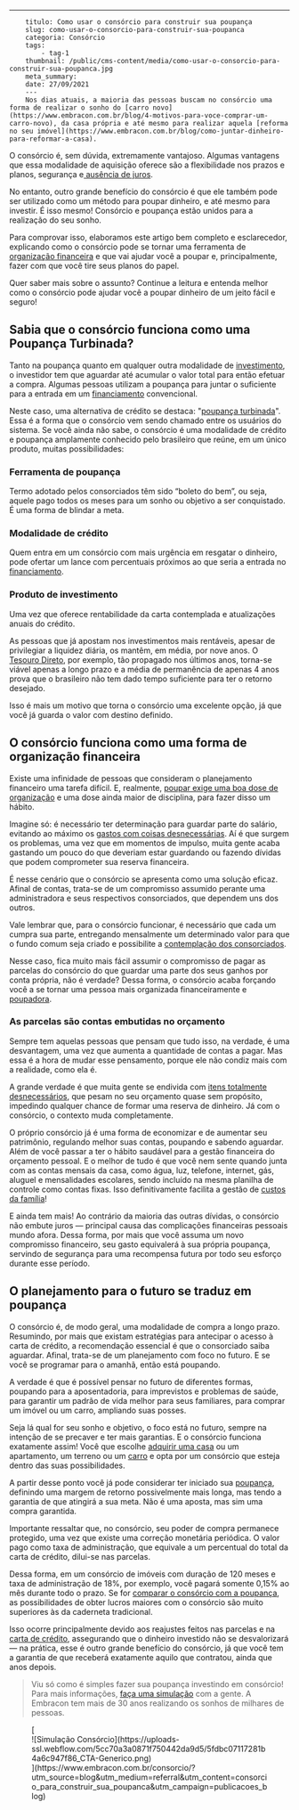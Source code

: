 ---
        titulo: Como usar o consórcio para construir sua poupança
        slug: como-usar-o-consorcio-para-construir-sua-poupanca
        categoria: Consórcio
        tags:
            - tag-1
        thumbnail: /public/cms-content/media/como-usar-o-consorcio-para-construir-sua-poupanca.jpg
        meta_summary: 
        date: 27/09/2021
        ---
        Nos dias atuais, a maioria das pessoas buscam no consórcio uma forma de realizar o sonho do [carro novo](https://www.embracon.com.br/blog/4-motivos-para-voce-comprar-um-carro-novo), da casa própria e até mesmo para realizar aquela [reforma no seu imóvel](https://www.embracon.com.br/blog/como-juntar-dinheiro-para-reformar-a-casa).

O consórcio é, sem dúvida, extremamente vantajoso. Algumas vantagens que essa modalidade de aquisição oferece são a flexibilidade nos prazos e planos, segurança e[ ausência de juros](https://www.embracon.com.br/blog/parcela-de-consorcio-tem-juros).

No entanto, outro grande benefício do consórcio é que ele também pode ser utilizado como um método para poupar dinheiro, e até mesmo para investir. É isso mesmo! Consórcio e poupança estão unidos para a realização do seu sonho.

Para comprovar isso, elaboramos este artigo bem completo e esclarecedor, explicando como o consórcio pode se tornar uma ferramenta de [organização financeira](https://www.embracon.com.br/blog/7-dicas-para-comecar-a-sua-organizacao-financeira) e que vai ajudar você a poupar e, principalmente, fazer com que você tire seus planos do papel.

Quer saber mais sobre o assunto? Continue a leitura e entenda melhor como o consórcio pode ajudar você a poupar dinheiro de um jeito fácil e seguro!

Sabia que o consórcio funciona como uma Poupança Turbinada? 
------------------------------------------------------------

Tanto na poupança quanto em qualquer outra modalidade de [investimento](https://www.embracon.com.br/blog/diversificar-investimentos-financeiros-e-possivel), o investidor tem que aguardar até acumular o valor total para então efetuar a compra. Algumas pessoas utilizam a poupança para juntar o suficiente para a entrada em um [financiamento](https://www.embracon.com.br/blog/financiamento-ou-consorcio-o-que-e-melhor-na-compra-de-um-imovel) convencional.

Neste caso, uma alternativa de crédito se destaca: "[poupança turbinada](https://www.embracon.com.br/blog/vale-a-pena-guardar-dinheiro-na-poupanca)". Essa é a forma que o consórcio vem sendo chamado entre os usuários do sistema. Se você ainda não sabe, o consórcio é uma modalidade de crédito e poupança amplamente conhecido pelo brasileiro que reúne, em um único produto, muitas possibilidades:

### ‍Ferramenta de poupança 

Termo adotado pelos consorciados têm sido “boleto do bem”, ou seja, aquele pago todos os meses para um sonho ou objetivo a ser conquistado. É uma forma de blindar a meta.

### Modalidade de crédito 

Quem entra em um consórcio com mais urgência em resgatar o dinheiro, pode ofertar um lance com percentuais próximos ao que seria a entrada no [financiamento](https://www.embracon.com.br/blog/entenda-quais-sao-as-6-maiores-desvantagens-do-financiamento).

### Produto de investimento 

Uma vez que oferece rentabilidade da carta contemplada e atualizações anuais do crédito.

As pessoas que já apostam nos investimentos mais rentáveis, apesar de privilegiar a liquidez diária, os mantêm, em média, por nove anos. O [Tesouro Direto](https://www.embracon.com.br/blog/tesouro-direto-guia-rapido-com-tudo-o-que-voce-precisa-saber), por exemplo, tão propagado nos últimos anos, torna-se viável apenas a longo prazo e a média de permanência de apenas 4 anos prova que o brasileiro não tem dado tempo suficiente para ter o retorno desejado.

Isso é mais um motivo que torna o consórcio uma excelente opção, já que você já guarda o valor com destino definido.

O consórcio funciona como uma forma de organização financeira 
--------------------------------------------------------------

Existe uma infinidade de pessoas que consideram o planejamento financeiro uma tarefa difícil. E, realmente, [poupar exige uma boa dose de organização](https://www.embracon.com.br/blog/poupar-dinheiro-com-o-consorcio-e-possivel-sim) e uma dose ainda maior de disciplina, para fazer disso um hábito.

Imagine só: é necessário ter determinação para guardar parte do salário, evitando ao máximo os [gastos com coisas desnecessárias](https://www.embracon.com.br/blog/gastos-superfluos-e-essenciais-saiba-diferenciar). Aí é que surgem os problemas, uma vez que em momentos de impulso, muita gente acaba gastando um pouco do que deveriam estar guardando ou fazendo dívidas que podem comprometer sua reserva financeira.

É nesse cenário que o consórcio se apresenta como uma solução eficaz. Afinal de contas, trata-se de um compromisso assumido perante uma administradora e seus respectivos consorciados, que dependem uns dos outros.

Vale lembrar que, para o consórcio funcionar, é necessário que cada um cumpra sua parte, entregando mensalmente um determinado valor para que o fundo comum seja criado e possibilite a [contemplação dos consorciados](https://www.embracon.com.br/conhecaoconsorcio/o-que-e-contemplacao).

Nesse caso, fica muito mais fácil assumir o compromisso de pagar as parcelas do consórcio do que guardar uma parte dos seus ganhos por conta própria, não é verdade? Dessa forma, o consórcio acaba forçando você a se tornar uma pessoa mais organizada financeiramente e [poupadora](https://www.embracon.com.br/blog/guardar-poupar-ou-investir-qual-a-diferenca-entre-os-termos).

### As parcelas são contas embutidas no orçamento 

Sempre tem aquelas pessoas que pensam que tudo isso, na verdade, é uma desvantagem, uma vez que aumenta a quantidade de contas a pagar. Mas essa é a hora de mudar esse pensamento, porque ele não condiz mais com a realidade, como ela é.

A grande verdade é que muita gente se endivida com [itens totalmente desnecessários](https://www.embracon.com.br/blog/como-economizar-nos-principais-gastos-da-vida), que pesam no seu orçamento quase sem propósito, impedindo qualquer chance de formar uma reserva de dinheiro. Já com o consórcio, o contexto muda completamente.

O próprio consórcio já é uma forma de economizar e de aumentar seu patrimônio, regulando melhor suas contas, poupando e sabendo aguardar. Além de você passar a ter o hábito saudável para a gestão financeira do orçamento pessoal. E o melhor de tudo é que você nem sente quando junta com as contas mensais da casa, como água, luz, telefone, internet, gás, aluguel e mensalidades escolares, sendo incluído na mesma planilha de controle como contas fixas. Isso definitivamente facilita a gestão de [custos da família](https://www.embracon.com.br/blog/envolva-seus-filhos-nas-financas-da-familia)!

E ainda tem mais! Ao contrário da maioria das outras dívidas, o consórcio não embute juros — principal causa das complicações financeiras pessoais mundo afora. Dessa forma, por mais que você assuma um novo compromisso financeiro, seu gasto equivalerá à sua própria poupança, servindo de segurança para uma recompensa futura por todo seu esforço durante esse período.

O planejamento para o futuro se traduz em poupança 
---------------------------------------------------

O consórcio é, de modo geral, uma modalidade de compra a longo prazo. Resumindo, por mais que existam estratégias para antecipar o acesso à carta de crédito, a recomendação essencial é que o consorciado saiba aguardar. Afinal, trata-se de um planejamento com foco no futuro. E se você se programar para o amanhã, então está poupando.

A verdade é que é possível pensar no futuro de diferentes formas, poupando para a aposentadoria, para imprevistos e problemas de saúde, para garantir um padrão de vida melhor para seus familiares, para comprar um imóvel ou um carro, ampliando suas posses.

Seja lá qual for seu sonho e objetivo, o foco está no futuro, sempre na intenção de se precaver e ter mais garantias. E o consórcio funciona exatamente assim! Você que escolhe [adquirir uma casa](https://www.embracon.com.br/imoveis/como-funciona-consorcio-de-casa) ou um apartamento, um terreno ou um [carro](https://www.embracon.com.br/servicos/consorcio-carro) e opta por um consórcio que esteja dentro das suas possibilidades.

A partir desse ponto você já pode considerar ter iniciado sua [poupança](https://www.embracon.com.br/blog/vale-a-pena-guardar-dinheiro-na-poupanca), definindo uma margem de retorno possivelmente mais longa, mas tendo a garantia de que atingirá a sua meta. Não é uma aposta, mas sim uma compra garantida.

Importante ressaltar que, no consórcio, seu poder de compra permanece protegido, uma vez que existe uma correção monetária periódica. O valor pago como taxa de administração, que equivale a um percentual do total da carta de crédito, dilui-se nas parcelas.

Dessa forma, em um consórcio de imóveis com duração de 120 meses e taxa de administração de 18%, por exemplo, você pagará somente 0,15% ao mês durante todo o prazo. Se for [comparar o consórcio com a poupança](https://www.embracon.com.br/blog/consorcio-ou-poupanca-quais-sao-as-diferencas-e-como-escolher), as possibilidades de obter lucros maiores com o consórcio são muito superiores às da caderneta tradicional.

Isso ocorre principalmente devido aos reajustes feitos nas parcelas e na [carta de crédito](https://www.embracon.com.br/blog/o-que-e-e-como-funciona-a-carta-de-credito), assegurando que o dinheiro investido não se desvalorizará — na prática, esse é outro grande benefício do consórcio, já que você tem a garantia de que receberá exatamente aquilo que contratou, ainda que anos depois.

> Viu só como é simples fazer sua poupança investindo em consórcio! Para mais informações, [faça uma simulação](https://www.embracon.com.br/consorcio/?utm_source=blog&utm_medium=referral&utm_content=consorcio_para_construir_sua_poupanca&utm_campaign=publicacoes_blog) com a gente. A Embracon tem mais de 30 anos realizando os sonhos de milhares de pessoas.

<figure class="w-richtext-figure-type-image w-richtext-align-center">[<div>![Simulação Consórcio](https://uploads-ssl.webflow.com/5cc70a3a0871f750442da9d5/5fdbc07117281b4a6c947f86_CTA-Generico.png)</div>](https://www.embracon.com.br/consorcio/?utm_source=blog&utm_medium=referral&utm_content=consorcio_para_construir_sua_poupanca&utm_campaign=publicacoes_blog)</figure>
        